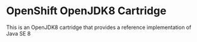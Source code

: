 # OpenShift OpenJDK8 Cartridge
This is an OpenJDK8 cartridge that provides a reference implementation of Java SE 8
